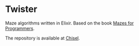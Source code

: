 # Twister

Maze algorithms written in Elixir. Based on the book [Mazes for Programmers](http://www.mazesforprogrammers.com).

The repository is available at [Chisel](https://chiselapp.com/user/samwson/repository/twister/home).